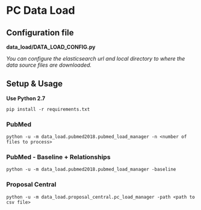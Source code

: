# PC Data Load

## Configuration file

**data_load/DATA_LOAD_CONFIG.py**

*You can configure the elasticsearch url and local directory to where the data source files are downloaded.*

## Setup & Usage

**Use Python 2.7**

```pip install -r requirements.txt```

### PubMed

```python -u -m data_load.pubmed2018.pubmed_load_manager -n <number of files to process>```

### PubMed - Baseline + Relationships

```python -u -m data_load.pubmed2018.pubmed_load_manager -baseline```

### Proposal Central

```python -u -m data_load.proposal_central.pc_load_manager -path <path to csv file>```
